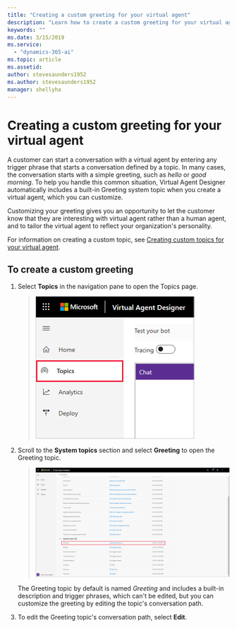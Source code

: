 ```yaml
---
title: "Creating a custom greeting for your virtual agent"
description: "Learn how to create a custom greeting for your virtual agent."
keywords: ""
ms.date: 3/15/2019
ms.service:
  - "dynamics-365-ai"
ms.topic: article
ms.assetid: 
author: stevesaunders1952
ms.author: stevesaunders1952
manager: shellyha
---
```


# Creating a custom greeting for your virtual agent

A customer can start a conversation with a virtual agent by entering any trigger phrase that starts a conversation defined by a topic. In many cases, the conversation starts with a simple greeting, such as *hello* or *good morning*. To help you handle this common situation, Virtual Agent Designer automatically includes a built-in Greeting system topic when you create a virtual agent, which you can customize.

Customizing your greeting gives you an opportunity to let the customer know that they are interesting with virtual agent rather than a human agent, and to tailor the virtual agent to reflect your organization's personality.

For information on creating a custom topic, see [Creating custom topics for your virtual agent](getting-started-create-topics.md).

## To create a custom greeting

1. Select **Topics** in the navigation pane to open the Topics page.

   > ![Open Topics page](media/open-topics.png)

2. Scroll to the **System topics** section and select **Greeting** to open the Greeting topic.

   > ![Open greeting](media/open-greeting.png)

    The Greeting topic by default is named *Greeting* and includes a built-in description and trigger phrases, which can't be edited, but you can customize the greeting by editing the topic's conversation path.

3. To edit the Greeting topic's conversation path, select **Edit**.